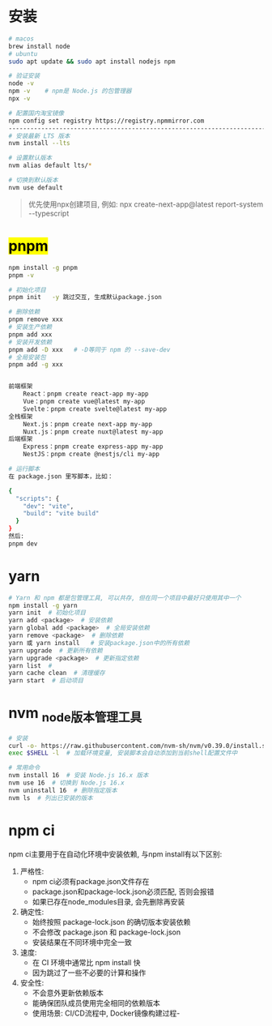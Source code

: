 # 安装
```bash
# macos
brew install node
# ubuntu
sudo apt update && sudo apt install nodejs npm

# 验证安装
node -v
npm -v    # npm是 Node.js 的包管理器
npx -v

# 配置国内淘宝镜像
npm config set registry https://registry.npmmirror.com
-------------------------------------------------------------------------------
# 安装最新 LTS 版本
nvm install --lts

# 设置默认版本
nvm alias default lts/*

# 切换到默认版本
nvm use default
```
> 优先使用npx创建项目, 例如: npx create-next-app@latest report-system --typescript

# <mark>pnpm</mark>
```bash
npm install -g pnpm
pnpm -v

# 初始化项目
pnpm init   -y 跳过交互, 生成默认package.json

# 删除依赖
pnpm remove xxx
# 安装生产依赖
pnpm add xxx
# 安装开发依赖
pnpm add -D xxx   # -D等同于 npm 的 --save-dev
# 全局安装包
pnpm add -g xxx


前端框架
    React：pnpm create react-app my-app
    Vue：pnpm create vue@latest my-app
    Svelte：pnpm create svelte@latest my-app
全栈框架
    Next.js：pnpm create next-app my-app
    Nuxt.js：pnpm create nuxt@latest my-app
后端框架
    Express：pnpm create express-app my-app
    NestJS：pnpm create @nestjs/cli my-app

# 运行脚本
在 package.json 里写脚本，比如：

{
  "scripts": {
    "dev": "vite",
    "build": "vite build"
  }
}
然后:
pnpm dev
```


# yarn
```bash
# Yarn 和 npm 都是包管理工具, 可以共存, 但在同一个项目中最好只使用其中一个
npm install -g yarn
yarn init  # 初始化项目
yarn add <package>  # 安装依赖
yarn global add <package>  # 全局安装依赖
yarn remove <package>  # 删除依赖
yarn 或 yarn install   # 安装package.json中的所有依赖
yarn upgrade  # 更新所有依赖
yarn upgrade <package>  # 更新指定依赖
yarn list  # 
yarn cache clean  # 清理缓存
yarn start  # 启动项目
```

# nvm <sub>node版本管理工具</sub>
```bash
# 安装
curl -o- https://raw.githubusercontent.com/nvm-sh/nvm/v0.39.0/install.sh | bash
exec $SHELL -l  # 加载环境变量, 安装脚本会自动添加到当前shell配置文件中

# 常用命令
nvm install 16  # 安装 Node.js 16.x 版本
nvm use 16  # 切换到 Node.js 16.x
nvm uninstall 16  # 删除指定版本
nvm ls  # 列出已安装的版本
```

# npm ci
npm ci主要用于在自动化环境中安装依赖, 与npm install有以下区别:
1. 严格性:
   - npm ci必须有package.json文件存在
   - package.json和package-lock.json必须匹配, 否则会报错
   - 如果已存在node_modules目录, 会先删除再安装
2. 确定性:
   - 始终按照 package-lock.json 的确切版本安装依赖
   - 不会修改 package.json 和 package-lock.json
   - 安装结果在不同环境中完全一致
3. 速度:
   - 在 CI 环境中通常比 npm install 快
   - 因为跳过了一些不必要的计算和操作
4. 安全性:
   - 不会意外更新依赖版本
   - 能确保团队成员使用完全相同的依赖版本
   - 使用场景: CI/CD流程中, Docker镜像构建过程-
